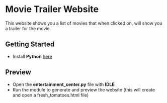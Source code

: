 # Movie Trailer Website

This website shows you a list of movies that when clicked on, will show you a trailer for the movie.

## Getting Started

* Install **Python** [here](https://www.python.org/downloads/)

## Preview

* Open the **entertainment_center.py** file with **IDLE**
* Run the module to generate and preview the website (this will create and open a fresh_tomatoes.html file)
